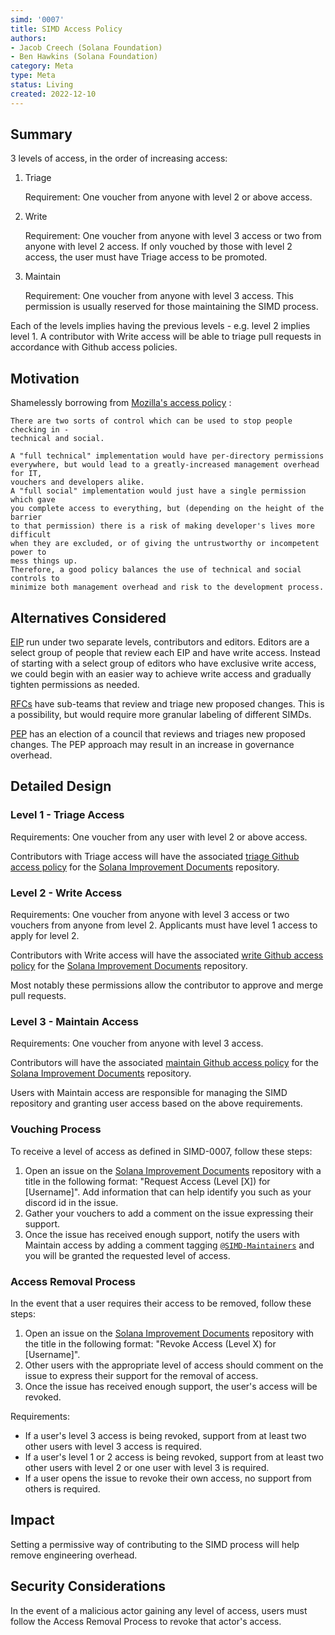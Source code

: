 ```yaml
---
simd: '0007'
title: SIMD Access Policy
authors:
- Jacob Creech (Solana Foundation)
- Ben Hawkins (Solana Foundation)
category: Meta
type: Meta
status: Living
created: 2022-12-10
---
```


## Summary

3 levels of access, in the order of increasing access:

1. Triage

    Requirement: One voucher from anyone with level 2 or above access.

2. Write

    Requirement: One voucher from anyone with level 3 access or two from
anyone with level 2 access. If only vouched by those with level 2 access, the
user must have Triage access to be promoted.

3. Maintain

    Requirement: One voucher from anyone with level 3 access. This permission
is usually reserved for those maintaining the SIMD process.

Each of the levels implies having the previous levels - e.g. level 2 implies
level 1. A contributor with Write access will be able to triage pull requests
in accordance with Github access policies.

## Motivation

Shamelessly borrowing from [Mozilla's access 
policy](https://www.mozilla.org/en-US/about/governance/policies/commit/access-policy/)
: 

```
There are two sorts of control which can be used to stop people checking in -
technical and social.

A "full technical" implementation would have per-directory permissions
everywhere, but would lead to a greatly-increased management overhead for IT,
vouchers and developers alike.
A "full social" implementation would just have a single permission which gave
you complete access to everything, but (depending on the height of the barrier
to that permission) there is a risk of making developer's lives more difficult
when they are excluded, or of giving the untrustworthy or incompetent power to
mess things up.
Therefore, a good policy balances the use of technical and social controls to
minimize both management overhead and risk to the development process.
```

## Alternatives Considered

[EIP](https://github.com/ethereum/EIPs) run under two separate levels,
contributors and editors. Editors are a select group of people that review each
EIP and have write access. Instead of starting with a select group of editors
who have exclusive write access, we could begin with an easier way to achieve
write access and gradually tighten permissions as needed.

[RFCs](https://www.rust-lang.org/governance) have sub-teams that review and
triage new proposed changes. This is a possibility, but would require more
granular labeling of different SIMDs.

[PEP](https://peps.python.org/pep-0013/) has an election of a council that
reviews and triages new proposed changes. The PEP approach may result in an
increase in governance overhead.

## Detailed Design

### Level 1 - Triage Access

Requirements: One voucher from any user with level 2 or above access.

Contributors with Triage access will have the associated [triage Github access
policy](https://docs.github.com/en/organizations/managing-user-access-to-your-organizations-repositories/repository-roles-for-an-organization#permissions-for-each-role)
for the [Solana Improvement
Documents](https://github.com/solana-foundation/solana-improvement-documents)
repository.

### Level 2 - Write Access

Requirements: One voucher from anyone with level 3 access or two vouchers from
anyone from level 2. Applicants must have level 1 access to apply for level 2.

Contributors with Write access will have the associated [write Github access
policy](https://docs.github.com/en/organizations/managing-user-access-to-your-organizations-repositories/repository-roles-for-an-organization#permissions-for-each-role)
for the [Solana Improvement
Documents](https://github.com/solana-foundation/solana-improvement-documents)
repository.

Most notably these permissions allow the contributor to approve and merge pull
requests.

### Level 3 - Maintain Access

Requirements: One voucher from anyone with level 3 access.

Contributors will have the associated [maintain Github access
policy](https://docs.github.com/en/organizations/managing-user-access-to-your-organizations-repositories/repository-roles-for-an-organization#permissions-for-each-role)
for the [Solana Improvement
Documents](https://github.com/solana-foundation/solana-improvement-documents)
repository.

Users with Maintain access are responsible for managing the SIMD repository and
granting user access based on the above requirements.

### Vouching Process 

To receive a level of access as defined in SIMD-0007, follow these steps:

1. Open an issue on the [Solana Improvement
Documents](https://github.com/solana-foundation/solana-improvement-documents)
repository with a title in the following format: "Request Access (Level [X])
for [Username]". Add information that can help identify you such as your 
discord id in the issue.
2. Gather your vouchers to add a comment on the issue expressing their support.
3. Once the issue has received enough support, notify the users with Maintain
access by adding a comment tagging
[`@SIMD-Maintainers`](https://github.com/orgs/solana-foundation/teams/simd-maintainers)
and you will be granted the requested level of access.

### Access Removal Process

In the event that a user requires their access to be removed, follow these
steps:

1. Open an issue on the [Solana Improvement
Documents](https://github.com/solana-foundation/solana-improvement-documents)
repository with the title in the following format: "Revoke Access (Level X) for
[Username]".
2. Other users with the appropriate level of access should comment on the issue
to express their support for the removal of access.
3. Once the issue has received enough support, the user's access will be
revoked.

Requirements:

- If a user's level 3 access is being revoked, support from at least two other
users with level 3 access is required.
- If a user's level 1 or 2 access is being revoked, support from at least two 
other users with level 2 or one user with level 3 is required.
- If a user opens the issue to revoke their own access, no support from others
is required.

## Impact

Setting a permissive way of contributing to the SIMD process will help remove
engineering overhead.

## Security Considerations

In the event of a malicious actor gaining any level of access, users must
follow the Access Removal Process to revoke that actor's access.